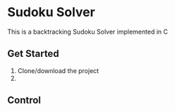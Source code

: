 # Sudoku Solver

This is a backtracking Sudoku Solver implemented in C

## Get Started
1) Clone/download the project
2) 

## Control
